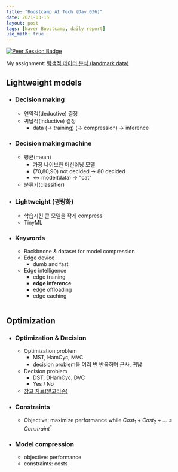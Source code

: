 ```yaml
---
title: "Boostcamp AI Tech (Day 036)"
date: 2021-03-15
layout: post
tags: [Naver Boostcamp, daily report]
use_math: true
---
```


[![Peer Session Badge](https://img.shields.io/badge/Peer%20Session-CC527A?style=flat)](../peer_session/day036.html)

My assignment: [탐색적 데이터 분석 (landmark data)](https://colab.research.google.com/drive/1ii299ZywMAQyiSH20AS2zfSNgGKHomrZ?usp=sharing)

## Lightweight models
* ### Decision making
    * 연역적(deductive) 결정
    * 귀납적(inductive) 결정
        * data ($\rightarrow$ training) ($\rightarrow$ compression) $\rightarrow$ inference
* ### Decision making machine
    * 평균(mean)
        * 가장 나이브한 머신러닝 모델
        * (70,80,90) not decided $\rightarrow$ 80 decided
        * $\Leftrightarrow$ model(data) $\rightarrow$ "cat"
    * 분류기(classifier)
* ### Lightweight (경량화)
    * 학습시킨 큰 모델을 작게 compress
    * TinyML
* ### Keywords
    * Backbnone & dataset for model compression
    * Edge device
        * dumb and fast
    * Edge intelligence
        * edge training
        * **edge inference**
        * edge offloading
        * edge caching
<br><br>

## Optimization
* ### Optimization & Decision
    * Optimization problem
        * MST, HamCyc, MVC
        * decision problem을 여러 번 반복하며 근사, 귀납
    * Decision problem
        * DST, DHamCyc, DVC
        * Yes / No
    * [참고 자료(알고리즘)](https://courses.helsinki.fi/sites/default/files/course-material/4597051/DAA-lecture5.pdf)
* ### Constraints
    * Objective: maximize performance while $Cost_1 + Cost_2 + ... \leq Constraint^*$
* ### Model compression
    * objective: performance
    * constraints: costs
<br><br>